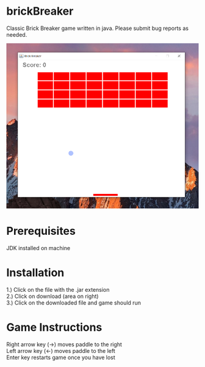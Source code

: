 # brickBreaker
Classic Brick Breaker game written in java. Please submit bug reports as needed.

![BrickBreakerGameplay](BrickBreakerGameplay.png)

# Prerequisites
JDK installed on machine

# Installation
1.) Click on the file with the .jar extension
<br />
2.) Click on download (area on right)
<br />
3.) Click on the downloaded file and game should run

# Game Instructions
Right arrow key (→) moves paddle to the right
<br />
Left arrow key (←) moves paddle to the left
<br />
Enter key restarts game once you have lost
